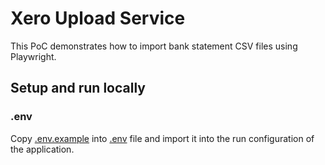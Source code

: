# Xero Upload Service

This PoC demonstrates how to import bank statement CSV files using Playwright.

## Setup and run locally

### .env

Copy [.env.example](.env.example) into [.env](.env) file and import it into the run configuration of the application.

